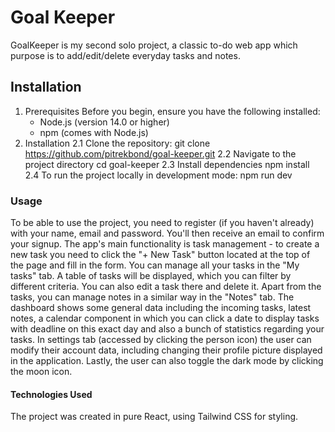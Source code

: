 # Goal Keeper
GoalKeeper is my second solo project, a classic to-do web app which purpose is to add/edit/delete everyday tasks and notes.

## Installation
1. Prerequisites
     Before you begin, ensure you have the following installed:
      - Node.js (version 14.0 or higher)
      - npm (comes with Node.js)
2. Installation
     2.1 Clone the repository:
       git clone https://github.com/pitrekbond/goal-keeper.git
     2.2 Navigate to the project directory
       cd goal-keeper
     2.3 Install dependencies
       npm install
     2.4 To run the project locally in development mode:
       npm run dev

### Usage
To be able to use the project, you need to register (if you haven't already) with your name, email and password. You'll then receive an email to confirm your 
signup. 
The app's main functionality is task management - to create a new task you need to click the "+ New Task" button located at the top of the page and fill in the form.
You can manage all your tasks in the "My tasks" tab. A table of tasks will be displayed, which you can filter by different criteria. You can also edit a task there and delete it. Apart from the tasks, you can manage notes in a similar way in the "Notes" tab. 
The dashboard shows some general data including the incoming tasks, latest notes, a calendar component in which you can click a date to display tasks with deadline on this exact day and also a bunch of statistics regarding your tasks.
In settings tab (accessed by clicking the person icon) the user can modify their account data, including changing their profile picture displayed in the application.
Lastly, the user can also toggle the dark mode by clicking the moon icon.

#### Technologies Used
The project was created in pure React, using Tailwind CSS for styling.








